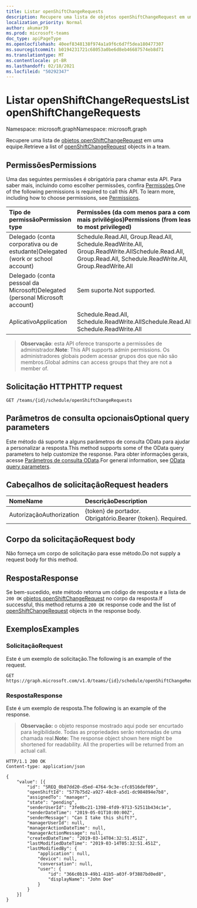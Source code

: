 ```yaml
---
title: Listar openShiftChangeRequests
description: Recupere uma lista de objetos openShiftChangeRequest em uma equipe.
localization_priority: Normal
author: akumar39
ms.prod: microsoft-teams
doc_type: apiPageType
ms.openlocfilehash: 40eef8348138f974a1a9f6c6d7f5dea180477307
ms.sourcegitcommit: b0194231721c68053a0be6d8eb46687574eb8d71
ms.translationtype: MT
ms.contentlocale: pt-BR
ms.lasthandoff: 02/18/2021
ms.locfileid: "50292347"
---
```

# <a name="list-openshiftchangerequests"></a><span data-ttu-id="da5da-103">Listar openShiftChangeRequests</span><span class="sxs-lookup"><span data-stu-id="da5da-103">List openShiftChangeRequests</span></span>

<span data-ttu-id="da5da-104">Namespace: microsoft.graph</span><span class="sxs-lookup"><span data-stu-id="da5da-104">Namespace: microsoft.graph</span></span>

<span data-ttu-id="da5da-105">Recupere uma lista de [objetos openShiftChangeRequest](../resources/openshiftchangerequest.md) em uma equipe.</span><span class="sxs-lookup"><span data-stu-id="da5da-105">Retrieve a list of [openShiftChangeRequest](../resources/openshiftchangerequest.md) objects in a team.</span></span>

## <a name="permissions"></a><span data-ttu-id="da5da-106">Permissões</span><span class="sxs-lookup"><span data-stu-id="da5da-106">Permissions</span></span>

<span data-ttu-id="da5da-p101">Uma das seguintes permissões é obrigatória para chamar esta API. Para saber mais, incluindo como escolher permissões, confira [Permissões](/graph/permissions-reference).</span><span class="sxs-lookup"><span data-stu-id="da5da-p101">One of the following permissions is required to call this API. To learn more, including how to choose permissions, see [Permissions](/graph/permissions-reference).</span></span>

| <span data-ttu-id="da5da-109">Tipo de permissão</span><span class="sxs-lookup"><span data-stu-id="da5da-109">Permission type</span></span>                        | <span data-ttu-id="da5da-110">Permissões (da com menos para a com mais privilégios)</span><span class="sxs-lookup"><span data-stu-id="da5da-110">Permissions (from least to most privileged)</span></span> |
|:---------------------------------------|:--------------------------------------------|
| <span data-ttu-id="da5da-111">Delegado (conta corporativa ou de estudante)</span><span class="sxs-lookup"><span data-stu-id="da5da-111">Delegated (work or school account)</span></span>     | <span data-ttu-id="da5da-112">Schedule.Read.All, Group.Read.All, Schedule.ReadWrite.All, Group.ReadWrite.All</span><span class="sxs-lookup"><span data-stu-id="da5da-112">Schedule.Read.All, Group.Read.All, Schedule.ReadWrite.All, Group.ReadWrite.All</span></span> |
| <span data-ttu-id="da5da-113">Delegado (conta pessoal da Microsoft)</span><span class="sxs-lookup"><span data-stu-id="da5da-113">Delegated (personal Microsoft account)</span></span> | <span data-ttu-id="da5da-114">Sem suporte.</span><span class="sxs-lookup"><span data-stu-id="da5da-114">Not supported.</span></span> |
| <span data-ttu-id="da5da-115">Aplicativo</span><span class="sxs-lookup"><span data-stu-id="da5da-115">Application</span></span>                            | <span data-ttu-id="da5da-116">Schedule.Read.All, Schedule.ReadWrite.All</span><span class="sxs-lookup"><span data-stu-id="da5da-116">Schedule.Read.All, Schedule.ReadWrite.All</span></span> |

> <span data-ttu-id="da5da-117">**Observação**: esta API oferece transporte a permissões de administrador.</span><span class="sxs-lookup"><span data-stu-id="da5da-117">**Note**: This API supports admin permissions.</span></span> <span data-ttu-id="da5da-118">Os administradores globais podem acessar grupos dos que não são membros.</span><span class="sxs-lookup"><span data-stu-id="da5da-118">Global admins can access groups that they are not a member of.</span></span>

## <a name="http-request"></a><span data-ttu-id="da5da-119">Solicitação HTTP</span><span class="sxs-lookup"><span data-stu-id="da5da-119">HTTP request</span></span>

<!-- { "blockType": "ignored" } -->

```http
GET /teams/{id}/schedule/openShiftChangeRequests
```

## <a name="optional-query-parameters"></a><span data-ttu-id="da5da-120">Parâmetros de consulta opcionais</span><span class="sxs-lookup"><span data-stu-id="da5da-120">Optional query parameters</span></span>

<span data-ttu-id="da5da-121">Este método dá suporte a alguns parâmetros de consulta OData para ajudar a personalizar a resposta.</span><span class="sxs-lookup"><span data-stu-id="da5da-121">This method supports some of the OData query parameters to help customize the response.</span></span> <span data-ttu-id="da5da-122">Para obter informações gerais, acesse [Parâmetros de consulta OData](/graph/query-parameters).</span><span class="sxs-lookup"><span data-stu-id="da5da-122">For general information, see [OData query parameters](/graph/query-parameters).</span></span>

## <a name="request-headers"></a><span data-ttu-id="da5da-123">Cabeçalhos de solicitação</span><span class="sxs-lookup"><span data-stu-id="da5da-123">Request headers</span></span>

| <span data-ttu-id="da5da-124">Nome</span><span class="sxs-lookup"><span data-stu-id="da5da-124">Name</span></span>      |<span data-ttu-id="da5da-125">Descrição</span><span class="sxs-lookup"><span data-stu-id="da5da-125">Description</span></span>|
|:----------|:----------|
| <span data-ttu-id="da5da-126">Autorização</span><span class="sxs-lookup"><span data-stu-id="da5da-126">Authorization</span></span> | <span data-ttu-id="da5da-p104">{token} de portador. Obrigatório.</span><span class="sxs-lookup"><span data-stu-id="da5da-p104">Bearer {token}. Required.</span></span> |

## <a name="request-body"></a><span data-ttu-id="da5da-129">Corpo da solicitação</span><span class="sxs-lookup"><span data-stu-id="da5da-129">Request body</span></span>

<span data-ttu-id="da5da-130">Não forneça um corpo de solicitação para esse método.</span><span class="sxs-lookup"><span data-stu-id="da5da-130">Do not supply a request body for this method.</span></span>

## <a name="response"></a><span data-ttu-id="da5da-131">Resposta</span><span class="sxs-lookup"><span data-stu-id="da5da-131">Response</span></span>

<span data-ttu-id="da5da-132">Se bem-sucedido, este método retorna um código de resposta e a lista de `200 OK` [objetos openShiftChangeRequest](../resources/openshiftchangerequest.md) no corpo da resposta.</span><span class="sxs-lookup"><span data-stu-id="da5da-132">If successful, this method returns a `200 OK` response code and the list of [openShiftChangeRequest](../resources/openshiftchangerequest.md) objects in the response body.</span></span>

## <a name="examples"></a><span data-ttu-id="da5da-133">Exemplos</span><span class="sxs-lookup"><span data-stu-id="da5da-133">Examples</span></span>

### <a name="request"></a><span data-ttu-id="da5da-134">Solicitação</span><span class="sxs-lookup"><span data-stu-id="da5da-134">Request</span></span>

<span data-ttu-id="da5da-135">Este é um exemplo de solicitação.</span><span class="sxs-lookup"><span data-stu-id="da5da-135">The following is an example of the request.</span></span>
<!-- {
  "blockType": "request",
  "name": "get_openshiftchangerequest"
}-->

```http
GET https://graph.microsoft.com/v1.0/teams/{id}/schedule/openShiftChangeRequests
```

### <a name="response"></a><span data-ttu-id="da5da-136">Resposta</span><span class="sxs-lookup"><span data-stu-id="da5da-136">Response</span></span>

<span data-ttu-id="da5da-137">Este é um exemplo de resposta.</span><span class="sxs-lookup"><span data-stu-id="da5da-137">The following is an example of the response.</span></span>

> <span data-ttu-id="da5da-p105">**Observação:** o objeto response mostrado aqui pode ser encurtado para legibilidade. Todas as propriedades serão retornadas de uma chamada real.</span><span class="sxs-lookup"><span data-stu-id="da5da-p105">**Note:** The response object shown here might be shortened for readability. All the properties will be returned from an actual call.</span></span>

<!-- {
  "blockType": "response",
  "truncated": true,
  "@odata.type": "microsoft.graph.openShiftChangeRequest"
} -->

```http
HTTP/1.1 200 OK
Content-type: application/json

{
    "value": [{
        "id": "SREQ_0b87dd20-d5ed-4764-9c3e-cfc8516def09",
        "openShiftId": "577b75d2-a927-48c0-a5d1-dc984894e7b8",
        "assignedTo": "manager",
        "state": "pending",
        "senderUserId": "3fe0bc21-1398-4fd9-9713-52511b434c1e",
        "senderDateTime": "2019-05-01T10:00:00Z",
        "senderMessage": "Can I take this shift?",
        "managerUserId": null,
        "managerActionDateTime": null,
        "managerActionMessage": null,
        "createdDateTime": "2019-03-14T04:32:51.451Z",
        "lastModifiedDateTime": "2019-03-14T05:32:51.451Z",
        "lastModifiedBy": {
            "application": null,
            "device": null,
            "conversation": null,
            "user": {
                "id": "366c0b19-49b1-41b5-a03f-9f3887bd0ed8",
                "displayName": "John Doe"
            }
        }
    }]
}
```

<!-- uuid: 16cd6b66-4b1a-43a1-adaf-3a886856ed98
2019-02-04 14:57:30 UTC -->
<!-- {
  "type": "#page.annotation",
  "description": "List openShiftChangeRequest",
  "keywords": "",
  "section": "documentation",
  "tocPath": ""
}-->

